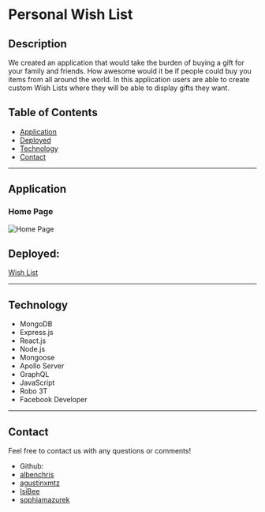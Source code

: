 # **Personal Wish List**


## **Description**
We created an application that would take the burden of buying a gift for your family and friends. How awesome would it be if people could buy you items from all around the world.  In this application users are able to create custom Wish Lists where they will be able to display gifts they want.


## **Table of Contents**
* [Application](#application)
* [Deployed](#deployed)
* [Technology](#technology)
* [Contact](#contact)


***


## **Application**
### Home Page
![Home Page](./public/images/Screen.png)

## **Deployed:**
[Wish List](https://wish-list-albenchris.herokuapp.com/)



***


## **Technology**
* MongoDB
* Express.js
* React.js
* Node.js
* Mongoose
* Apollo Server
* GraphQL
* JavaScript
* Robo 3T
* Facebook Developer



***


## **Contact**
Feel free to contact us with any questions or comments!
* Github: 
* [albenchris](https://github.com/albenchris)
* [agustinxmtz](https://github.com/agustinxmtz)
* [IsiBee](https://github.com/IsiBee)
* [sophiamazurek](https://github.com/sophiamazurek)
